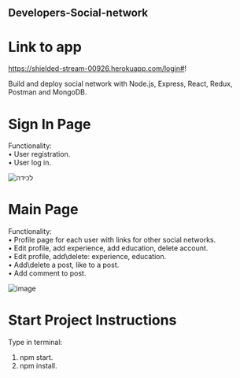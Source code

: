 ## Developers-Social-network
# Link to app
https://shielded-stream-00926.herokuapp.com/login#!

Build and deploy social network with Node.js, Express, React, Redux, Postman and MongoDB. 

# Sign In Page
Functionality:  
 • User registration.</br>
 • User log in. 
 
 ![‏‏לכידה](https://user-images.githubusercontent.com/57434735/115693272-73396680-a368-11eb-834e-ea16e8472773.PNG)

# Main Page
Functionality:  
 • Profile page for each user with links for other social networks.  
 • Edit profile, add experience, add education, delete account.  
 • Edit profile, add\delete: experience, education.  
 • Add\delete a post, like to a post.  
 • Add comment to post.
 
 ![image](https://user-images.githubusercontent.com/57434735/115693492-a7148c00-a368-11eb-92c7-11ed5961518b.png)
 
# Start Project Instructions
Type in terminal:
1. npm start.
2. npm install.
